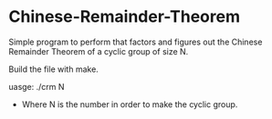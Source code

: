 # Chinese-Remainder-Theorem
Simple program to perform that factors and figures out the Chinese Remainder Theorem of a cyclic group of size N.

Build the file with make.

uasge: ./crm N
- Where N is the number in order to make the cyclic group.
